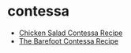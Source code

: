 # contessa

 * [Chicken Salad Contessa Recipe](../index/c/chicken-salad-contessa-recipe.json)
 * [The Barefoot Contessa Recipe](../index/t/the-barefoot-contessa-recipe.json)
